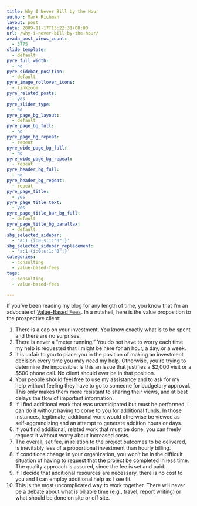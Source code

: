 ```yaml
---
title: Why I Never Bill by the Hour
author: Mark Richman
layout: post
date: 2009-11-17T13:22:31+00:00
url: /why-i-never-bill-by-the-hour/
avada_post_views_count:
  - 3775
slide_template:
  - default
pyre_full_width:
  - no
pyre_sidebar_position:
  - default
pyre_image_rollover_icons:
  - linkzoom
pyre_related_posts:
  - yes
pyre_slider_type:
  - no
pyre_page_bg_layout:
  - default
pyre_page_bg_full:
  - no
pyre_page_bg_repeat:
  - repeat
pyre_wide_page_bg_full:
  - no
pyre_wide_page_bg_repeat:
  - repeat
pyre_header_bg_full:
  - no
pyre_header_bg_repeat:
  - repeat
pyre_page_title:
  - yes
pyre_page_title_text:
  - yes
pyre_page_title_bar_bg_full:
  - default
pyre_page_title_bg_parallax:
  - default
sbg_selected_sidebar:
  - 'a:1:{i:0;s:1:"0";}'
sbg_selected_sidebar_replacement:
  - 'a:1:{i:0;s:1:"0";}'
categories:
  - consulting
  - value-based-fees
tags:
  - consulting
  - value-based-fees

---
```

If you&#8217;ve been reading my blog for any length of time, you know that I&#8217;m an advocate of [Value-Based Fees][1]<img src="http://ir-na.amazon-adsystem.com/e/ir?t=markrich0a-20&#038;l=as2&#038;o=1&#038;a=0470275847" width="1" height="1" border="0" alt="" style="border:none !important; margin:0px !important;" />. In a nutshell, here is the value proposition to the prospective client:

  1. There is a cap on your investment. You know exactly what is to be spent and there are no surprises.
  2. There is never a &#8220;meter running.&#8221; You do not have to worry each time my help is requested that I might be here for an hour, a day, or a week.
  3. It is unfair to you to place you in the position of making an investment decision every time you may need my help. Otherwise, you&#8217;re trying to determine the impossible: Is this an issue that justifies a $2,000 visit or a $500 phone call. No client should ever be in that position.
  4. Your people should feel free to use my assistance and to ask for my help without feeling they have to go to someone for budgetary approval. This only makes them more resistant to sharing their views, and at best delays the flow of important information.
  5. If I find additional work that was unanticipated but must be performed, I can do it without having to come to you for additional funds. In those instances, legitimate, additional work would otherwise be viewed as self-aggrandizing and an attempt to generate addition hours or days.
  6. If you find additional, related work that must be done, you can freely request it without worry about increased costs.
  7. The overall, set fee, in relation to the project outcomes to be delivered, is inevitably less of a proportional investment than hourly billing.
  8. If conditions change in your organization, you won&#8217;t be in the difficult situation of having to request that the project be completed in less time. The quality approach is assured, since the fee is set and paid.
  9. If I decide that additional resources are necessary, there is no cost to you and I can employ additional help as I see fit.
 10. This is the most uncomplicated way to work together. There will never be a debate about what is billable time (e.g., travel, report writing) or what should be done on site or off site.

<span style="font-size: 0.7em;"><br /> </span>

 [1]: http://www.amazon.com/gp/product/0470275847/ref=as_li_ss_tl?ie=UTF8&camp=1789&creative=390957&creativeASIN=0470275847&linkCode=as2&tag=markrich0a-20